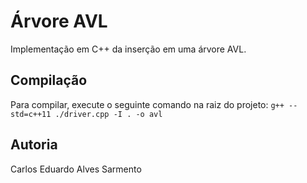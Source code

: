 # Árvore AVL
Implementação em C++ da inserção em uma árvore AVL.

## Compilação

Para compilar, execute o seguinte comando na raiz do projeto: `g++ --std=c++11 ./driver.cpp -I . -o avl`

## Autoria

Carlos Eduardo Alves Sarmento